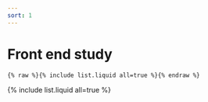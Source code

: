 ```yaml
---
sort: 1
---
```


# Front end study
 

```
{% raw %}{% include list.liquid all=true %}{% endraw %}
```

{% include list.liquid all=true %}

